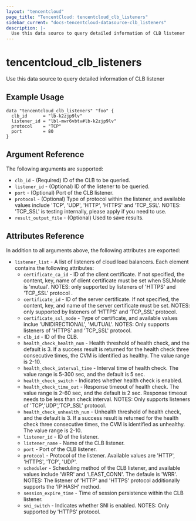```yaml
---
layout: "tencentcloud"
page_title: "TencentCloud: tencentcloud_clb_listeners"
sidebar_current: "docs-tencentcloud-datasource-clb_listeners"
description: |-
  Use this data source to query detailed information of CLB listener
---
```


# tencentcloud_clb_listeners

Use this data source to query detailed information of CLB listener

## Example Usage

```hcl
data "tencentcloud_clb_listeners" "foo" {
  clb_id      = "lb-k2zjp9lv"
  listener_id = "lbl-mwr6vbtv#lb-k2zjp9lv"
  protocol    = "TCP"
  port        = 80
}
```

## Argument Reference

The following arguments are supported:

* `clb_id` - (Required) ID of the CLB to be queried.
* `listener_id` - (Optional) ID of the listener to be queried.
* `port` - (Optional) Port of the CLB listener.
* `protocol` - (Optional)  Type of protocol within the listener, and available values include 'TCP', 'UDP', 'HTTP', 'HTTPS' and 'TCP_SSL'. NOTES: 'TCP_SSL' is testing internally, please apply if you need to use.
* `result_output_file` - (Optional) Used to save results.

## Attributes Reference

In addition to all arguments above, the following attributes are exported:

* `listener_list` - A list of listeners of cloud load balancers. Each element contains the following attributes:
  * `certificate_ca_id` - ID of the client certificate. If not specified, the content, key, name of client certificate must be set when SSLMode is 'mutual'. NOTES: only supported by listeners of 'HTTPS' and 'TCP_SSL' protocol .
  * `certificate_id` - ID of the server certificate. If not specified, the content, key, and name of the server certificate must be set. NOTES: only supported by listeners of 'HTTPS' and 'TCP_SSL' protocol.
  * `certificate_ssl_mode` - Type of certificate, and available values inclue 'UNIDIRECTIONAL', 'MUTUAL'. NOTES: Only supports listeners of 'HTTPS' and 'TCP_SSL' protocol.
  * `clb_id` - ID of the CLB.
  * `health_check_health_num` - Health threshold of health check, and the default is 3. If a success result is returned for the health check three consecutive times, the CVM is identified as healthy. The value range is 2-10.
  * `health_check_interval_time` - Interval time of health check. The value range is 5-300 sec, and the default is 5 sec.
  * `health_check_switch` - Indicates whether health check is enabled.
  * `health_check_time_out` - Response timeout of health check. The value range is 2-60 sec, and the default is 2 sec. Response timeout needs to be less than check interval. NOTES: Only supports listeners of 'TCP','UDP','TCP_SSL' protocol.
  * `health_check_unhealth_num` - Unhealth threshold of health check, and the default is 3. If a success result is returned for the health check three consecutive times, the CVM is identified as unhealthy. The value range is 2-10.
  * `listener_id` - ID of the listener.
  * `listener_name` - Name of the CLB listener.
  * `port` - Port of the CLB listener.
  * `protocol` - Protocol of the listener. Available values are 'HTTP', 'HTTPS', 'TCP', 'UDP'.
  * `scheduler` - Scheduling method of the CLB listener, and available values include 'WRR' and 'LEAST_CONN'. The defaule is 'WRR'. NOTES: The listener of 'HTTP' and 'HTTPS' protocol additionally supports the 'IP HASH' method.
  * `session_expire_time` - Time of session persistence within the CLB listener.
  * `sni_switch` - Indicates whether SNI is enabled. NOTES: Only supported by 'HTTPS' protocol.


